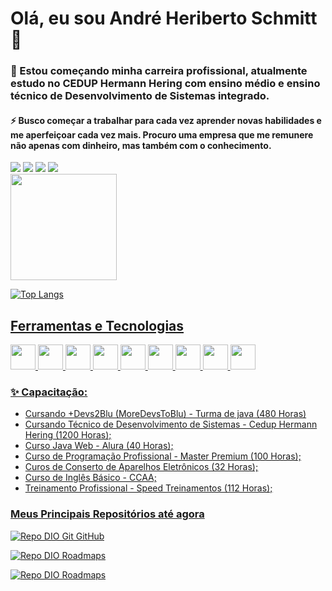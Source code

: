 # Olá, eu sou André Heriberto Schmitt 👋



### 🔭 Estou começando minha carreira profissional, atualmente estudo no CEDUP Hermann Hering com ensino médio e ensino técnico de Desenvolvimento de Sistemas integrado.

#### ⚡ Busco começar a trabalhar para cada vez aprender novas habilidades e me aperfeiçoar cada vez mais. Procuro uma empresa que me remunere não apenas com dinheiro, mas também com o conhecimento.

<div>
<a href="https://www.youtube.com/@cargaeletronica9002" target="_blank"><img loading="lazy" src="https://img.shields.io/badge/YouTube-FF0000?style=for-the-badge&logo=youtube&logoColor=white" target="_blank"></a>
<a href="https://instagram.com/andrebr56/" target="_blank"><img loading="lazy" src="https://img.shields.io/badge/-Instagram-%23E4405F?style=for-the-badge&logo=instagram&logoColor=white" target="_blank"></a>
<a href = "mailto:contato@schmitt.andre23@gmail.com"><img loading="lazy" src="https://img.shields.io/badge/Gmail-D14836?style=for-the-badge&logo=gmail&logoColor=white" target="_blank"></a>
<a href="https://www.linkedin.com/in/andré-heriberto-schmitt-2a9ba9210/" target="_blank"><img loading="lazy" src="https://img.shields.io/badge/-LinkedIn-%230077B5?style=for-the-badge&logo=linkedin&logoColor=white" target="_blank"></a>   
</div>

<div>
<a href="https://github.com/andre8756">
<img loading="lazy" height="170em" src="https://github-readme-stats.vercel.app/api?username=andre8756&show_icons=true&theme=dracula&include_all_commits=true&count_private=true"/>

</div>

![Top Langs](https://github-readme-stats.vercel.app/api/top-langs/?username=andre8756&layout=compact&theme=highcontrast)


## Ferramentas e Tecnologias


<img loading="lazy" src="https://cdn.jsdelivr.net/gh/devicons/devicon/icons/git/git-original.svg" width="40" height="40"/> <img src="https://cdn.jsdelivr.net/gh/devicons/devicon@latest/icons/github/github-original.svg" width="40" height="40"/> <img src="https://cdn.jsdelivr.net/gh/devicons/devicon@latest/icons/python/python-original.svg" width="40" height="40"/> <img src="https://cdn.jsdelivr.net/gh/devicons/devicon@latest/icons/java/java-original.svg" width="40" height="40"/> <img src="https://cdn.jsdelivr.net/gh/devicons/devicon@latest/icons/azuresqldatabase/azuresqldatabase-original.svg" width="40" height="40"/> <img src="https://cdn.jsdelivr.net/gh/devicons/devicon@latest/icons/spring/spring-original-wordmark.svg"  width="40" height="40" /> <img src="https://cdn.jsdelivr.net/gh/devicons/devicon@latest/icons/html5/html5-original.svg" width="40" height="40"/> <img src="https://cdn.jsdelivr.net/gh/devicons/devicon@latest/icons/css3/css3-original.svg" width="40" height="40" /> <img src="https://cdn.jsdelivr.net/gh/devicons/devicon@latest/icons/javascript/javascript-original.svg" width="40" height="40" />


 ### ✨ Capacitação:
 
 - Cursando +Devs2Blu (MoreDevsToBlu) - Turma de java (480 Horas)
 - Cursando Técnico de Desenvolvimento de Sistemas - Cedup Hermann Hering (1200 Horas);
 - Curso Java Web - Alura (40 Horas);
 - Curso de Programação Profissional - Master Premium (100 Horas);
 - Curos de Conserto de Aparelhos Eletrônicos (32 Horas);
 - Curso de Inglês Básico - CCAA;
 - Treinamento Profissional - Speed Treinamentos (112 Horas);



 ### Meus Principais Repositórios até agora
[![Repo DIO Git GitHub](https://github-readme-stats.vercel.app/api/pin/?username=andre8756&repo=AprendendoJava&bg_color=0d1412&border_color=fff&show_icons=true&icon_color=5000D5&title_color=80D500&text_color=FFF)](https://github.com/andre8756/AprendendoJava)

[![Repo DIO Roadmaps](https://github-readme-stats.vercel.app/api/pin/?username=andre8756&repo=JavaSpringBoot&bg_color=0d1412&border_color=fff&show_icons=true&icon_color=5005D5&title_color=80D500&text_color=FFF)](https://github.com/andre8756/JavaSpringBoot)

[![Repo DIO Roadmaps](https://github-readme-stats.vercel.app/api/pin/?username=andre8756&repo=ProjetoWeb&bg_color=0d1412&border_color=fff&show_icons=true&icon_color=5005D5&title_color=80D500&text_color=FFF)](https://github.com/andre8756/ProjetoWeb)







